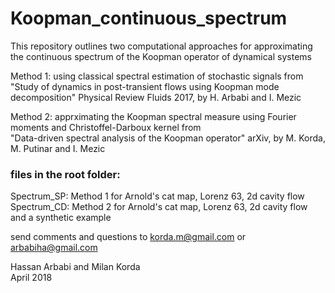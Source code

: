 # Koopman_continuous_spectrum
This repository outlines two computational approaches for approximating 
the continuous spectrum of the Koopman operator of dynamical systems

Method 1: using classical spectral estimation of stochastic signals from  
"Study of dynamics in post-transient flows using Koopman mode decomposition"
Physical Review Fluids 2017, by H. Arbabi and I. Mezic

Method 2: apprximating the Koopman spectral measure using Fourier moments and Christoffel-Darboux kernel from   
"Data-driven spectral analysis of the Koopman operator"
arXiv, by M. Korda, M. Putinar and I. Mezic


### files in the root folder:
Spectrum_SP: Method 1 for Arnold's cat map, Lorenz 63, 2d cavity flow  
Spectrum_CD: Method 2 for Arnold's cat map, Lorenz 63, 2d cavity flow and a synthetic example 



send comments and questions to
korda.m@gmail.com or arbabiha@gmail.com

Hassan Arbabi and Milan Korda  
April 2018
